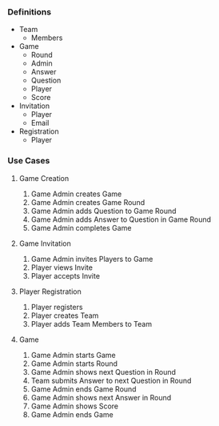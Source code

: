 
### Definitions

* Team
    * Members
* Game
    * Round
    * Admin
    * Answer
    * Question
    * Player
    * Score
* Invitation 
    * Player
    * Email
* Registration
    * Player

### Use Cases

1. Game Creation
    1. Game Admin creates Game
    1. Game Admin creates Game Round
    1. Game Admin adds Question to Game Round
    1. Game Admin adds Answer to Question in Game Round
    1. Game Admin completes Game

1. Game Invitation
    1. Game Admin invites Players to Game
    1. Player views Invite
    1. Player accepts Invite

1. Player Registration
    1. Player registers
    1. Player creates Team
    1. Player adds Team Members to Team
    
1. Game     
    1. Game Admin starts Game
    1. Game Admin starts Round
    1. Game Admin shows next Question in Round
    1. Team submits Answer to next Question in Round
    1. Game Admin ends Game Round
    1. Game Admin shows next Answer in Round
    1. Game Admin shows Score
    1. Game Admin ends Game
